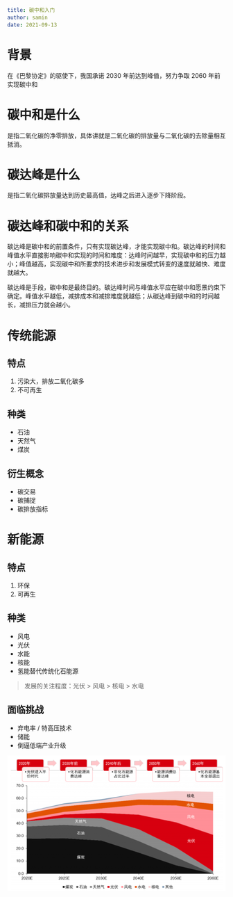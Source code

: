 ```yaml
title: 碳中和入门
author: samin
date: 2021-09-13 
```

# 背景

在《巴黎协定》的驱使下，我国承诺 2030 年前达到峰值，努力争取 2060 年前实现碳中和

# 碳中和是什么

是指二氧化碳的净零排放，具体讲就是二氧化碳的排放量与二氧化碳的去除量相互抵消。

# 碳达峰是什么

是指二氧化碳排放量达到历史最高值，达峰之后进入逐步下降阶段。

# 碳达峰和碳中和的关系

碳达峰是碳中和的前置条件，只有实现碳达峰，才能实现碳中和。碳达峰的时间和峰值水平直接影响碳中和实现的时间和难度：达峰时间越早，实现碳中和的压力越小；峰值越高，实现碳中和所要求的技术进步和发展模式转变的速度就越快、难度就越大。

碳达峰是手段，碳中和是最终目的。碳达峰时间与峰值水平应在碳中和愿景约束下确定。峰值水平越低，减排成本和减排难度就越低；从碳达峰到碳中和的时间越长，减排压力就会越小。

# 传统能源

## 特点

1. 污染大，排放二氧化碳多
2. 不可再生

## 种类

- 石油
- 天然气
- 煤炭

## 衍生概念

- 碳交易
- 碳捕捉
- 碳排放指标

# 新能源

## 特点

1. 环保
2. 可再生

## 种类

- 风电
- 光伏
- 水能
- 核能
- 氢能替代传统化石能源

> 发展的关注程度：光伏 > 风电 > 核电 > 水电

## 面临挑战

- 弃电率 / 特高压技术 
- 储能
- 倒逼低端产业升级

![能源消费结构变化预测](pic\能源消费结构变化预测.png)